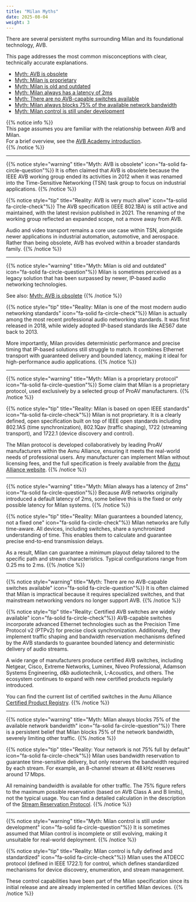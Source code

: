 ```yaml
---
title: "Milan Myths"
date: 2025-08-04
weight: 3
---
```


There are several persistent myths surrounding Milan and its foundational technology, AVB.

This page addresses the most common misconceptions with clear, technically accurate explanations.

- [Myth: AVB is obsolete](#myth-avb-is-obsolete)
- [Myth: Milan is proprietary](#myth-milan-is-proprietary)
- [Myth: Milan is old and outdated](#myth-milan-is-old-and-outdated)
- [Myth: Milan always has a latency of 2ms](#myth-milan-always-has-a-latency-of-2ms)
- [Myth: There are no AVB-capable switches available](#myth-there-are-no-avb-capable-switches-available)
- [Myth: Milan always blocks 75% of the available network bandwidth](#myth-milan-blocks-75-of-the-available-network-bandwidth)
- [Myth: Milan control is still under development](#myth-milan-control-is-still-under-development)

{{% notice info %}}  
This page assumes you are familiar with the relationship between AVB and Milan.  
For a brief overview, see the [AVB Academy introduction](../_index.md).  
{{% /notice %}}

---

<a id="myth-avb-is-obsolete"></a>
{{% notice style="warning" title="Myth: AVB is obsolete" icon="fa-solid fa-circle-question"%}}
It is often claimed that AVB is obsolete because the IEEE AVB working group ended its activities in 2012 when it was renamed into the Time-Sensitive Networking (TSN) task group to focus on industrial applications.
{{% /notice %}}

{{% notice style="tip" title="Reality: AVB is very much alive" icon="fa-solid fa-circle-check"%}}
The AVB specification (IEEE 802.1BA) is still active and maintained, with the latest revision published in 2021. The renaming of the working group reflected an expanded scope, not a move away from AVB.

Audio and video transport remains a core use case within TSN, alongside newer applications in industrial automation, automotive, and aerospace. Rather than being obsolete, AVB has evolved within a broader standards family.
{{% /notice %}}

---

<a id="myth-milan-is-old-and-outdated"></a>
{{% notice style="warning" title="Myth: Milan is old and outdated" icon="fa-solid fa-circle-question"%}}
Milan is sometimes perceived as a legacy solution that has been surpassed by newer, IP-based audio networking technologies.

See also: [Myth: AVB is obsolete](#myth-avb-is-obsolete)
{{% /notice %}}

{{% notice style="tip" title="Reality: Milan is one of the most modern audio networking standards" icon="fa-solid fa-circle-check"%}}
Milan is actually among the most recent professional audio networking standards. It was first released in 2018, while widely adopted IP-based standards like AES67 date back to 2013.

More importantly, Milan provides deterministic performance and precise timing that IP-based solutions still struggle to match. It combines Ethernet transport with guaranteed delivery and bounded latency, making it ideal for high-performance audio applications.
{{% /notice %}}

---

<a id="myth-milan-is-proprietary"></a>
{{% notice style="warning" title="Myth: Milan is a proprietary protocol" icon="fa-solid fa-circle-question"%}}
Some claim that Milan is a proprietary protocol, used exclusively by a selected group of ProAV manufacturers.
{{% /notice %}}

{{% notice style="tip" title="Reality: Milan is based on open IEEE standards" icon="fa-solid fa-circle-check"%}}
Milan is not proprietary. It is a clearly defined, open specification built on top of IEEE open standards including 802.1AS (time synchronization), 802.1Qav (traffic shaping), 1722 (streaming transport), and 1722.1 (device discovery and control).

The Milan protocol is developed collaboratively by leading ProAV manufacturers within the Avnu Alliance, ensuring it meets the real-world needs of professional users. Any manufacturer can implement Milan without licensing fees, and the full specification is freely available from the [Avnu Alliance website](https://avnu.org/resource/milan-specification/).
{{% /notice %}}

---

<a id="myth-milan-always-has-a-latency-of-2ms"></a>

{{% notice style="warning" title="Myth: Milan always has a latency of 2ms" icon="fa-solid fa-circle-question"%}}
Because AVB networks originally introduced a default latency of 2ms, some believe this is the fixed or only possible latency for Milan systems.
{{% /notice %}}

{{% notice style="tip" title="Reality: Milan guarantees a bounded latency, not a fixed one" icon="fa-solid fa-circle-check"%}}
Milan networks are fully time-aware. All devices, including switches, share a synchronized understanding of time. This enables them to calculate and guarantee precise end-to-end transmission delays.

As a result, Milan can guarantee a minimum playout delay tailored to the specific path and stream characteristics. Typical configurations range from 0.25 ms to 2 ms.
{{% /notice %}}


---

<a id="myth-there-are-no-avb-capable-switches-available"></a>
{{% notice style="warning" title="Myth: There are no AVB-capable switches available" icon="fa-solid fa-circle-question"%}}
It is often claimed that Milan is impractical because it requires specialized switches, and that mainstream networking vendors no longer support AVB.
{{% /notice %}}

{{% notice style="tip" title="Reality: Certified AVB switches are widely available" icon="fa-solid fa-circle-check"%}}
AVB-capable switches incorporate advanced Ethernet technologies such as the Precision Time Protocol v2 (PTPv2) for precise clock synchronization. Additionally, they implement traffic shaping and bandwidth reservation mechanisms defined by the AVB standards to guarantee bounded latency and deterministic delivery of audio streams.

A wide range of manufacturers produce certified AVB switches, including Netgear, Cisco, Extreme Networks, Luminex, Niveo Professional, Adamson Systems Engineering, d&b audiotechnik, L-Acoustics, and others. The ecosystem continues to expand with new certified products regularly introduced.

You can find the current list of certified switches in the Avnu Alliance [Certified Product Registry](https://avnu.org/certified-product-registry/?&cert=Network%20Device).
{{% /notice %}}

---

<a id="myth-milan-blocks-75-of-the-available-network-bandwidth"></a>
{{% notice style="warning" title="Myth: Milan always blocks 75% of the available network bandwidth" icon="fa-solid fa-circle-question"%}}
There is a persistent belief that Milan blocks 75% of the network bandwidth, severely limiting other traffic.
{{% /notice %}}

{{% notice style="tip" title="Reality: Your network is not 75% full by default" icon="fa-solid fa-circle-check"%}}
Milan uses bandwidth reservation to guarantee time-sensitive delivery, but only reserves the bandwidth required by each stream. For example, an 8-channel stream at 48 kHz reserves around 17 Mbps.

All remaining bandwidth is available for other traffic. The 75% figure refers to the maximum possible reservation (based on AVB Class A and B limits), not the typical usage. You can find a detailed calculation in the description of the [Stream Reservation Protocol](../01_milan/03_traffic-shaping/stream-reservation/_index.md).
{{% /notice %}}

---

<a id="myth-milan-control-is-still-under-development"></a>
{{% notice style="warning" title="Myth: Milan control is still under development" icon="fa-solid fa-circle-question"%}}
It is sometimes assumed that Milan control is incomplete or still evolving, making it unsuitable for real-world deployment.
{{% /notice %}}

{{% notice style="tip" title="Reality: Milan control is fully defined and standardized" icon="fa-solid fa-circle-check"%}}
Milan uses the ATDECC protocol (defined in IEEE 1722.1) for control, which defines standardized mechanisms for device discovery, enumeration, and stream management.

These control capabilities have been part of the Milan specification since its initial release and are already implemented in certified Milan devices.
{{% /notice %}}
